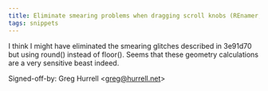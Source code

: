 ```yaml
---
title: Eliminate smearing problems when dragging scroll knobs (REnamer, db0eecf)
tags: snippets
---
```


I think I might have eliminated the smearing glitches described in 3e91d70 but using round() instead of floor(). Seems that these geometry calculations are a very sensitive beast indeed.

Signed-off-by: Greg Hurrell &lt;greg@hurrell.net&gt;
